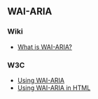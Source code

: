 ## WAI-ARIA

### Wiki

- [What is WAI-ARIA?](http://en.wikipedia.org/wiki/WAI-ARIA)

### W3C

- [Using WAI-ARIA](http://www.w3.org/TR/wai-aria/)
- [Using WAI-ARIA in HTML](http://www.w3.org/TR/aria-in-html/)
